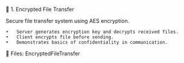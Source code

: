 🔐 1. Encrypted File Transfer

Secure file transfer system using AES encryption.

	•	Server generates encryption key and decrypts received files.
	•	Client encrypts file before sending.
	•	Demonstrates basics of confidentiality in communication.

📌 Files: EncryptedFileTransfer